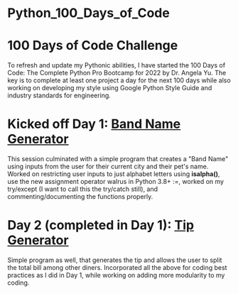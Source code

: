 # Python_100_Days_of_Code
# 100 Days of Code Challenge

To refresh and update my Pythonic abilities, I have started the 100 Days of Code: The Complete Python Pro Bootcamp for 2022 by Dr. Angela Yu.
The key is to complete at least one project a day for the next 100 days while also working on developing my style using Google Python Style Guide and
industry standards for engineering. 

# Kicked off Day 1: [Band Name Generator](Day1_Band_Name_Generator)
This session culminated with a simple program that creates a "Band Name" using inputs from the user for their current city and their pet's name. 
Worked on restricting user inputs to just alphabet letters using **isalpha()**, use the new assignment operator walrus in Python 3.8+ :=, worked on my try/except (I want to call this the try/catch still), and commenting/documenting the functions properly. 

# Day 2 (completed in Day 1): [Tip Generator](Day2_Tip_Generator)
Simple program as well, that generates the tip and allows the user to split the total bill among other diners. Incorporated all the above for coding best practices as I did in Day 1, while working on adding more modularity to my coding. 